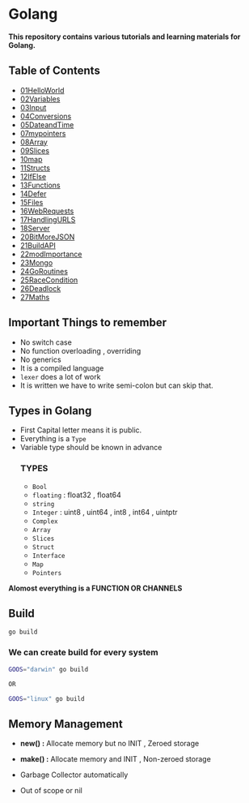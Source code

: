 # Golang

**This repository contains various tutorials and learning materials for Golang.**

## Table of Contents

- [01HelloWorld](01HelloWorld)
- [02Variables](02Variables)
- [03Input](03Input)
- [04Conversions](04Conversions)
- [05DateandTime](05DateandTime)
- [07mypointers](07mypointers)
- [08Array](08Array)
- [09Slices](09Slices)
- [10map](10map)
- [11Structs](11Structs)
- [12IfElse](12IfElse)
- [13Functions](13Functions)
- [14Defer](14Defer)
- [15Files](15Files)
- [16WebRequests](16WebRequests)
- [17HandlingURLS](17HandlingURLS)
- [18Server](18Server)
- [20BitMoreJSON](20BitMoreJSON)
- [21BuildAPI](21BuildAPI)
- [22modImportance](22modImportance)
- [23Mongo](23Mongo)
- [24GoRoutines](24GoRoutines)
- [25RaceCondition](25RaceCondition)
- [26Deadlock](26Deadlock)
- [27Maths](27Maths)


## Important Things to remember

- No switch case
- No function overloading , overriding
- No generics
- It is a compiled language
- `lexer` does a lot of work
- It is written we have to write semi-colon but can skip that.

## Types in Golang

- First Capital letter means it is public.
- Everything is a `Type`
- Variable type should be known in advance
  ### TYPES
  - `Bool`
  - `floating` : float32 , float64
  - `string`
  - `Integer` : uint8 , uint64 , int8 , int64 , uintptr
  - `Complex`
  - `Array`
  - `Slices`
  - `Struct`
  - `Interface`
  - `Map`
  - `Pointers`

**Alomost everything is a FUNCTION OR CHANNELS**

## Build

`go build`

### We can create build for every system

```bash
GOOS="darwin" go build

OR

GOOS="linux" go build
```

## Memory Management

- **new() :** Allocate memory but no INIT , Zeroed storage
- **make() :** Allocate memory and INIT , Non-zeroed storage

- Garbage Collector automatically
- Out of scope or nil
